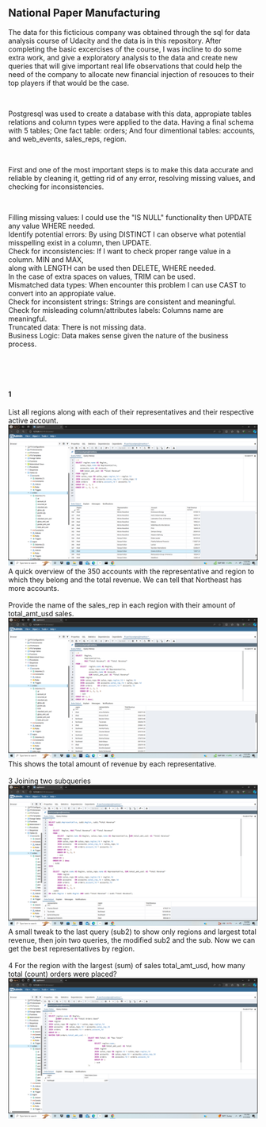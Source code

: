 ## National Paper Manufacturing
The data for this ficticious company was obtained through the sql for data analysis course of Udacity and the data is in this repository. After completing the basic excercises of the course, I was incline to do some extra work, and give a exploratory analysis to the data and create new queries that will give important real life observations that could help the need of the company to allocate new financial injection of resouces to their top players if that would be the case.

<br>

Postgresql was used to create a database with this data, appropiate tables relations and column types were applied to the data. Having a final schema with 5 tables; One fact table: orders; And four dimentional tables: accounts, and  web_events, sales_reps, region.

<br>

First and one of the most important steps is to make this data accurate and reliable by cleaning it, getting rid of any error, resolving missing values, and checking for inconsistencies.

<br>

Filling missing values: I could use the "IS NULL" functionality then UPDATE any value WHERE needed. <br>
Identify potential errors: By using DISTINCT I can observe what potential misspelling exist in a column, then UPDATE. <br>
Check for inconsistencies: If I want to check proper range value in a column. MIN and MAX, <br>
                            along with LENGTH can be used then DELETE, WHERE needed.  <br>
                            In the case of extra spaces on values, TRIM can be used. <br>
Mismatched data types: When encounter this problem I can use CAST to convert into an appropiate value. <br>
Check for inconsistent strings: Strings are consistent and meaningful. <br>
Check for misleading column/attributes labels: Columns name are meaningful. <br>
Truncated data: There is not missing data. <br>
Business Logic: Data makes sense given the nature of the business process. <br>


<br>
<br>
<br>




#### 1  
List all regions along with each of their representatives and their respective active account.
<br>
![Region, Account, Representative Revenue](/images/1.png)
<br>
A quick overview of the 350 accounts with the representative and region to which they belong and the total revenue. We can tell that Northeast has more accounts.
<br>
<br>
Provide the name of the sales_rep in each region with their amount of total_amt_usd sales.
<br>
![Total Revenue Representative](/images/2.png)
<br>
This shows the total amount of revenue by each representative.
<br>
<br>
3 Joining two subqueries
<br>
![Total Region Revenue](/images/3.png)
<br>
A small tweak to the last query (sub2) to show only regions and largest total revenue, then join two queries, the modified sub2 and the sub. Now we can get the best representatives by region.
<br>
<br>
4 For the region with the largest (sum) of sales total_amt_usd, how many total (count) orders were placed?
<br>
![Total Orders By Region](/images/4.png)
<br>
